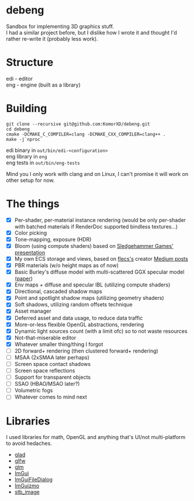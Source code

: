 # debeng
Sandbox for implementing 3D graphics stuff.  
I had a similar project before, but I dislike how I wrote it and thought I'd
rather re-write it (probably less work).

# Structure
edi - editor  
eng - engine (built as a library)  

# Building
```
git clone --recursive git@github.com:KomorXD/debeng.git
cd debeng
cmake -DCMAKE_C_COMPILER=clang -DCMAKE_CXX_COMPILER=clang++ .
make -j`nproc`
```

edi binary in `out/bin/edi-<configuration>`  
eng library in `eng`  
eng tests in `out/bin/eng-tests`  

Mind you I only work with clang and on Linux, I can't promise it will work on other setup for now.

# The things
 - [x] Per-shader, per-material instance rendering (would be only per-shader with batched materials if RenderDoc supported bindless textures...)
 - [x] Color picking
 - [x] Tone-mapping, exposure (HDR)
 - [x] Bloom (using compute shaders) based on [Sledgehammer Games' presentation](https://www.iryoku.com/next-generation-post-processing-in-call-of-duty-advanced-warfare/)
 - [x] My own ECS storage and views, based on [flecs's](https://github.com/SanderMertens/flecs) creator [Medium posts](https://ajmmertens.medium.com/building-an-ecs-1-where-are-my-entities-and-components-63d07c7da742)
 - [x] PBR materials (w/o height maps as of now)
 - [x] Basic Burley's diffuse model with multi-scattered GGX specular model ([paper](https://media.disneyanimation.com/uploads/production/publication_asset/48/asset/s2012_pbs_disney_brdf_notes_v3.pdf))
 - [x] Env maps + diffuse and specular IBL (utilizing compute shaders)
 - [x] Directional, cascaded shadow maps
 - [x] Point and spotlight shadow maps (utilizing geometry shaders)
 - [x] Soft shadows, utilizing random offsets technique
 - [x] Asset manager
 - [x] Deferred asset and data usage, to reduce data traffic
 - [x] More-or-less flexible OpenGL abstractions, rendering
 - [x] Dynamic light sources count (with a limit ofc) so to not waste resources
 - [x] Not-that-miserable editor
 - [x] Whatever smaller thing/thing I forgot
 - [ ] 2D forward+ rendering (then clustered forward+ rendering)
 - [ ] MSAA (2xSMAA later perhaps)
 - [ ] Screen space contact shadows
 - [ ] Screen space reflections
 - [ ] Support for transparent objects
 - [ ] SSAO (HBAO/MSAO later?)
 - [ ] Volumetric fogs
 - [ ] Whatever comes to mind next

# Libraries
I used libraries for math, OpenGL and anything that's UI/not multi-platform to avoid hedaches.
 - [glad](https://github.com/Dav1dde/glad)
 - [glfw](https://github.com/glfw/glfw)
 - [glm](https://github.com/g-truc/glm)
 - [ImGui](https://github.com/ocornut/imgui)
 - [ImGuiFileDialog](https://github.com/aiekick/ImGuiFileDialog)
 - [ImGuizmo](https://github.com/CedricGuillemet/ImGuizmo)
 - [stb_image](https://github.com/nothings/stb/blob/master/stb_image.h)
